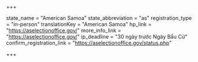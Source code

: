 +++

state_name = "American Samoa"
state_abbreviation = "as"
registration_type = "in-person"
translationKey = "American Samoa"
hp_link = "https://aselectionoffice.gov/"
more_info_link = "https://aselectionoffice.gov/"
ip_deadline = "30 ngày trước Ngày Bầu Cử"
confirm_registration_link = "https://aselectionoffice.gov/status.php"

+++